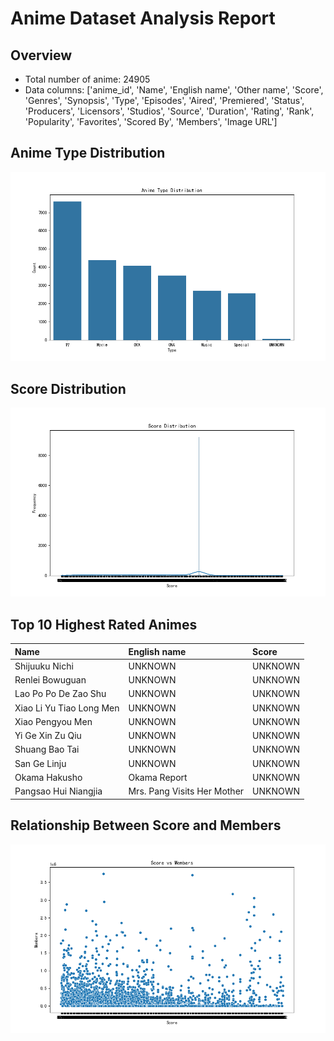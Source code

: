 
# Anime Dataset Analysis Report

## Overview
- Total number of anime: 24905
- Data columns: ['anime_id', 'Name', 'English name', 'Other name', 'Score', 'Genres', 'Synopsis', 'Type', 'Episodes', 'Aired', 'Premiered', 'Status', 'Producers', 'Licensors', 'Studios', 'Source', 'Duration', 'Rating', 'Rank', 'Popularity', 'Favorites', 'Scored By', 'Members', 'Image URL']

## Anime Type Distribution
![Anime Type Distribution](./anime_type_distribution.png)

## Score Distribution
![Score Distribution](./score_distribution.png)

## Top 10 Highest Rated Animes
| Name                     | English name                | Score   |
|:-------------------------|:----------------------------|:--------|
| Shijuuku Nichi           | UNKNOWN                     | UNKNOWN |
| Renlei Bowuguan          | UNKNOWN                     | UNKNOWN |
| Lao Po Po De Zao Shu     | UNKNOWN                     | UNKNOWN |
| Xiao Li Yu Tiao Long Men | UNKNOWN                     | UNKNOWN |
| Xiao Pengyou Men         | UNKNOWN                     | UNKNOWN |
| Yi Ge Xin Zu Qiu         | UNKNOWN                     | UNKNOWN |
| Shuang Bao Tai           | UNKNOWN                     | UNKNOWN |
| San Ge Linju             | UNKNOWN                     | UNKNOWN |
| Okama Hakusho            | Okama Report                | UNKNOWN |
| Pangsao Hui Niangjia     | Mrs. Pang Visits Her Mother | UNKNOWN |

## Relationship Between Score and Members
![Score vs Members](./score_vs_members.png)
